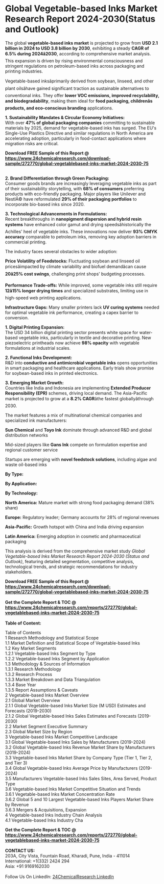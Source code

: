 <h1>Global Vegetable-based Inks Market Research Report 2024-2030(Status and Outlook)</h1><p>The global <strong>vegetable-based inks market</strong> is projected to grow from <strong>USD 2.1 billion in 2024 to USD 3.8 billion by 2030</strong>, exhibiting a steady <strong>CAGR of 6.5% during 2024â2030</strong>, according to comprehensive market analysis. This expansion is driven by rising environmental consciousness and stringent regulations on petroleum-based inks across packaging and printing industries.</p><p>Vegetable-based inksâprimarily derived from soybean, linseed, and other plant oilsâhave gained significant traction as sustainable alternatives to conventional inks. They offer <strong>lower VOC emissions, improved recyclability, and biodegradability</strong>, making them ideal for <strong>food packaging, childrenâs products, and eco-conscious branding</strong> applications.</p><p><strong>1. Sustainability Mandates &amp; Circular Economy Initiatives:</strong><br>
With over <strong>47% of global packaging companies</strong> committing to sustainable materials by 2025, demand for vegetable-based inks has surged. The EU's Single-Use Plastics Directive and similar regulations in North America are accelerating adoption, particularly in food-contact applications where migration risks are critical.</p><div><b>Download FREE Sample of this Report @ 
            <a href="https://www.24chemicalresearch.com/download-sample/272770/global-vegetablebased-inks-market-2024-2030-75">
            https://www.24chemicalresearch.com/download-sample/272770/global-vegetablebased-inks-market-2024-2030-75</a></b></div><br><p><strong>2. Brand Differentiation through Green Packaging:</strong><br>
Consumer goods brands are increasingly leveraging vegetable inks as part of their sustainability storytelling, with <strong>68% of consumers</strong> preferring products with eco-friendly packaging. Major players like Unilever and NestlÃ© have reformulated <strong>29% of their packaging portfolios</strong> to incorporate bio-based inks since 2020.</p><p><strong>3. Technological Advancements in Formulations:</strong><br>
Recent breakthroughs in <strong>nanopigment dispersion and hybrid resin systems</strong> have enhanced color gamut and drying speedsâhistorically the Achilles' heel of vegetable inks. These innovations now deliver <strong>93% CMYK accuracy</strong> comparable to petroleum inks, removing key adoption barriers in commercial printing.</p><p>The industry faces several obstacles to wider adoption:</p><p><strong>Price Volatility of Feedstocks:</strong> Fluctuating soybean and linseed oil pricesâimpacted by climate variability and biofuel demandâcan cause <strong>20â25% cost swings</strong>, challenging print shops' budgeting processes.</p><p><strong>Performance Trade-offs:</strong> While improved, some vegetable inks still require <strong>12â15% longer drying times</strong> and specialized substrates, limiting use in high-speed web printing applications.</p><p><strong>Infrastructure Gaps:</strong> Many smaller printers lack <strong>UV curing systems</strong> needed for optimal vegetable ink performance, creating a capex barrier to conversion.</p><p><strong>1. Digital Printing Expansion:</strong><br>
The USD 34 billion digital printing sector presents white space for water-based vegetable inks, particularly in textile and decorative printing. New piezoelectric printheads now achieve <strong>98% opacity</strong> with vegetable formulations at industrial scales.</p><p><strong>2. Functional Inks Development:</strong><br>
R&amp;D into <strong>conductive and antimicrobial vegetable inks</strong> opens opportunities in smart packaging and healthcare applications. Early trials show promise for soybean-based inks in printed electronics.</p><p><strong>3. Emerging Market Growth:</strong><br>
Countries like India and Indonesia are implementing <strong>Extended Producer Responsibility (EPR)</strong> schemes, driving local demand. The Asia-Pacific market is projected to grow at a <strong>8.2% CAGR</strong>âthe fastest globallyâthrough 2030.</p><p>The market features a mix of multinational chemical companies and specialized ink manufacturers:</p><p><strong>Sun Chemical</strong> and <strong>Toyo Ink</strong> dominate through advanced R&amp;D and global distribution networks</p><p>Mid-sized players like <strong>Gans Ink</strong> compete on formulation expertise and regional customer service</p><p>Startups are emerging with <strong>novel feedstock solutions</strong>, including algae and waste oil-based inks</p><p><strong>By Type:</strong></p><p><strong>By Application:</strong></p><p><strong>By Technology:</strong></p><p><strong>North America:</strong> Mature market with strong food packaging demand (38% share)</p><p><strong>Europe:</strong> Regulatory leader; Germany accounts for 28% of regional revenues</p><p><strong>Asia-Pacific:</strong> Growth hotspot with China and India driving expansion</p><p><strong>Latin America:</strong> Emerging adoption in cosmetic and pharmaceutical packaging</p><p>This analysis is derived from the comprehensive market study <em>Global Vegetable-based Inks Market Research Report 2024-2030 (Status and Outlook)</em>, featuring detailed segmentation, competitive analysis, technological trends, and strategic recommendations for industry stakeholders.</p><div><b>Download FREE Sample of this Report @ 
            <a href="https://www.24chemicalresearch.com/download-sample/272770/global-vegetablebased-inks-market-2024-2030-75">
            https://www.24chemicalresearch.com/download-sample/272770/global-vegetablebased-inks-market-2024-2030-75</a></b></div><br><div><b>Get the Complete Report & TOC @ 
            <a href="https://www.24chemicalresearch.com/reports/272770/global-vegetablebased-inks-market-2024-2030-75">
            https://www.24chemicalresearch.com/reports/272770/global-vegetablebased-inks-market-2024-2030-75</a></b></div><br>
            <b>Table of Content:</b><p>Table of Contents<br />
1 Research Methodology and Statistical Scope<br />
1.1 Market Definition and Statistical Scope of Vegetable-based Inks<br />
1.2 Key Market Segments<br />
1.2.1 Vegetable-based Inks Segment by Type<br />
1.2.2 Vegetable-based Inks Segment by Application<br />
1.3 Methodology & Sources of Information<br />
1.3.1 Research Methodology<br />
1.3.2 Research Process<br />
1.3.3 Market Breakdown and Data Triangulation<br />
1.3.4 Base Year<br />
1.3.5 Report Assumptions & Caveats<br />
2 Vegetable-based Inks Market Overview<br />
2.1 Global Market Overview<br />
2.1.1 Global Vegetable-based Inks Market Size (M USD) Estimates and Forecasts (2019-2030)<br />
2.1.2 Global Vegetable-based Inks Sales Estimates and Forecasts (2019-2030)<br />
2.2 Market Segment Executive Summary<br />
2.3 Global Market Size by Region<br />
3 Vegetable-based Inks Market Competitive Landscape<br />
3.1 Global Vegetable-based Inks Sales by Manufacturers (2019-2024)<br />
3.2 Global Vegetable-based Inks Revenue Market Share by Manufacturers (2019-2024)<br />
3.3 Vegetable-based Inks Market Share by Company Type (Tier 1, Tier 2, and Tier 3)<br />
3.4 Global Vegetable-based Inks Average Price by Manufacturers (2019-2024)<br />
3.5 Manufacturers Vegetable-based Inks Sales Sites, Area Served, Product Type<br />
3.6 Vegetable-based Inks Market Competitive Situation and Trends<br />
3.6.1 Vegetable-based Inks Market Concentration Rate<br />
3.6.2 Global 5 and 10 Largest Vegetable-based Inks Players Market Share by Revenue<br />
3.6.3 Mergers & Acquisitions, Expansion<br />
4 Vegetable-based Inks Industry Chain Analysis<br />
4.1 Vegetable-based Inks Industry Cha</p><div><b>Get the Complete Report & TOC @ 
            <a href="https://www.24chemicalresearch.com/reports/272770/global-vegetablebased-inks-market-2024-2030-75">
            https://www.24chemicalresearch.com/reports/272770/global-vegetablebased-inks-market-2024-2030-75</a></b></div><br><b>CONTACT US:</b><br>
            203A, City Vista, Fountain Road, Kharadi, Pune, India - 411014<br>
            International: +1(332) 2424 294<br>
            Asia: +91 9169162030 <br><br>
            Follow Us On LinkedIn: <a href="https://www.linkedin.com/company/24chemicalresearch/">24ChemicalResearch LinkedIn</a>